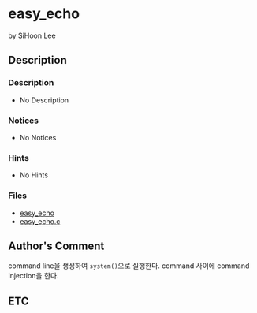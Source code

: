 # easy_echo

by SiHoon Lee

## Description

### Description

* No Description

### Notices

* No Notices

### Hints

* No Hints

### Files

* [easy_echo](https://github.com/ajou-whois/1st-cyber-security-mini-ctf/blob/master/challenges/easy_echo/easy_echo)
* [easy_echo.c](https://github.com/ajou-whois/1st-cyber-security-mini-ctf/blob/master/challenges/easy_echo/easy_echo.c)

## Author's Comment

command line을 생성하여 `system()`으로 실행한다.
command 사이에 command injection을 한다.

## ETC
